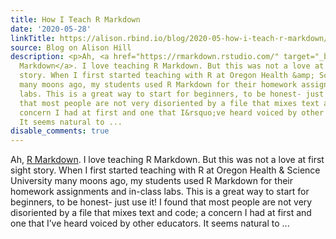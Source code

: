 ```yaml
---
title: How I Teach R Markdown
date: '2020-05-28'
linkTitle: https://alison.rbind.io/blog/2020-05-how-i-teach-r-markdown/
source: Blog on Alison Hill
description: <p>Ah, <a href="https://rmarkdown.rstudio.com/" target="_blank" rel="noopener">R
  Markdown</a>. I love teaching R Markdown. But this was not a love at first sight
  story. When I first started teaching with R at Oregon Health &amp; Science University
  many moons ago, my students used R Markdown for their homework assignments and in-class
  labs. This is a great way to start for beginners, to be honest- just use it! I found
  that most people are not very disoriented by a file that mixes text and code; a
  concern I had at first and one that I&rsquo;ve heard voiced by other educators.
  It seems natural to ...
disable_comments: true
---
```

<p>Ah, <a href="https://rmarkdown.rstudio.com/" target="_blank" rel="noopener">R Markdown</a>. I love teaching R Markdown. But this was not a love at first sight story. When I first started teaching with R at Oregon Health &amp; Science University many moons ago, my students used R Markdown for their homework assignments and in-class labs. This is a great way to start for beginners, to be honest- just use it! I found that most people are not very disoriented by a file that mixes text and code; a concern I had at first and one that I&rsquo;ve heard voiced by other educators. It seems natural to ...